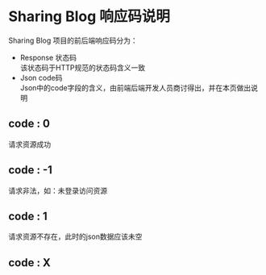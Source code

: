 # Sharing Blog 响应码说明  

Sharing Blog 项目的前后端响应码分为：  

- Response 状态码  
该状态码于HTTP规范的状态码含义一致
- Json code码  
Json中的code字段的含义，由前端后端开发人员商讨得出，并在本页做出说明

## code : 0
请求资源成功

## code : -1
请求非法，如：未登录访问资源

## code : 1
请求资源不存在，此时的json数据应该未空

<!--TODO-->
## code : X